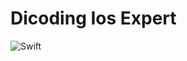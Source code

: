 # Dicoding Ios Expert
![Swift](https://github.com/wahyupermadie/dicoding-ios-expert/workflows/Swift/badge.svg?branch=master)
